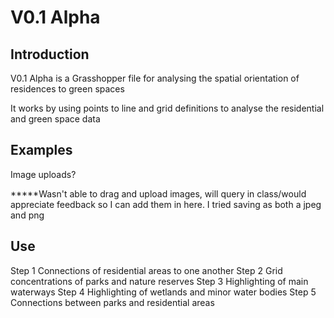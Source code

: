 # V0.1 Alpha

## Introduction

V0.1 Alpha is a Grasshopper file for analysing the spatial orientation of residences to green spaces

It works by using points to line and grid definitions to analyse the residential and green space data
## Examples
Image uploads?

*****Wasn't able to drag and upload images, will query in class/would appreciate feedback so I can add them in here. I tried saving as both a jpeg and png

## Use
Step 1 Connections of residential areas to one another
Step 2 Grid concentrations of parks and nature reserves
Step 3 Highlighting of main waterways
Step 4 Highlighting of wetlands and minor water bodies
Step 5 Connections between parks and residential areas
